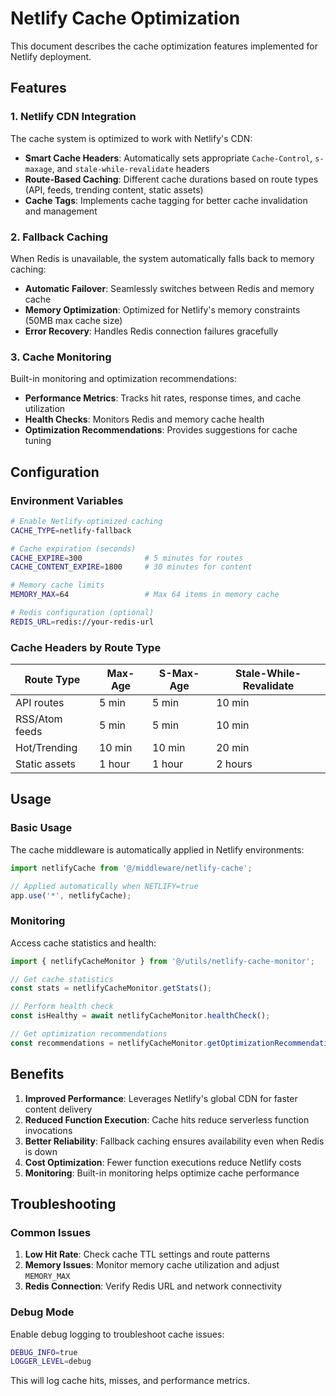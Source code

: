 # Netlify Cache Optimization

This document describes the cache optimization features implemented for Netlify deployment.

## Features

### 1. Netlify CDN Integration

The cache system is optimized to work with Netlify's CDN:

- **Smart Cache Headers**: Automatically sets appropriate `Cache-Control`, `s-maxage`, and `stale-while-revalidate` headers
- **Route-Based Caching**: Different cache durations based on route types (API, feeds, trending content, static assets)
- **Cache Tags**: Implements cache tagging for better cache invalidation and management

### 2. Fallback Caching

When Redis is unavailable, the system automatically falls back to memory caching:

- **Automatic Failover**: Seamlessly switches between Redis and memory cache
- **Memory Optimization**: Optimized for Netlify's memory constraints (50MB max cache size)
- **Error Recovery**: Handles Redis connection failures gracefully

### 3. Cache Monitoring

Built-in monitoring and optimization recommendations:

- **Performance Metrics**: Tracks hit rates, response times, and cache utilization
- **Health Checks**: Monitors Redis and memory cache health
- **Optimization Recommendations**: Provides suggestions for cache tuning

## Configuration

### Environment Variables

```bash
# Enable Netlify-optimized caching
CACHE_TYPE=netlify-fallback

# Cache expiration (seconds)
CACHE_EXPIRE=300              # 5 minutes for routes
CACHE_CONTENT_EXPIRE=1800     # 30 minutes for content

# Memory cache limits
MEMORY_MAX=64                 # Max 64 items in memory cache

# Redis configuration (optional)
REDIS_URL=redis://your-redis-url
```

### Cache Headers by Route Type

| Route Type | Max-Age | S-Max-Age | Stale-While-Revalidate |
|------------|---------|-----------|------------------------|
| API routes | 5 min   | 5 min     | 10 min                |
| RSS/Atom feeds | 5 min | 5 min   | 10 min                |
| Hot/Trending | 10 min | 10 min   | 20 min                |
| Static assets | 1 hour | 1 hour   | 2 hours               |

## Usage

### Basic Usage

The cache middleware is automatically applied in Netlify environments:

```typescript
import netlifyCache from '@/middleware/netlify-cache';

// Applied automatically when NETLIFY=true
app.use('*', netlifyCache);
```

### Monitoring

Access cache statistics and health:

```typescript
import { netlifyCacheMonitor } from '@/utils/netlify-cache-monitor';

// Get cache statistics
const stats = netlifyCacheMonitor.getStats();

// Perform health check
const isHealthy = await netlifyCacheMonitor.healthCheck();

// Get optimization recommendations
const recommendations = netlifyCacheMonitor.getOptimizationRecommendations();
```

## Benefits

1. **Improved Performance**: Leverages Netlify's global CDN for faster content delivery
2. **Reduced Function Execution**: Cache hits reduce serverless function invocations
3. **Better Reliability**: Fallback caching ensures availability even when Redis is down
4. **Cost Optimization**: Fewer function executions reduce Netlify costs
5. **Monitoring**: Built-in monitoring helps optimize cache performance

## Troubleshooting

### Common Issues

1. **Low Hit Rate**: Check cache TTL settings and route patterns
2. **Memory Issues**: Monitor memory cache utilization and adjust `MEMORY_MAX`
3. **Redis Connection**: Verify Redis URL and network connectivity

### Debug Mode

Enable debug logging to troubleshoot cache issues:

```bash
DEBUG_INFO=true
LOGGER_LEVEL=debug
```

This will log cache hits, misses, and performance metrics.